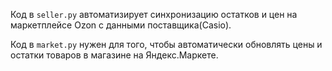 Код в `seller.py` автоматизирует синхронизацию остатков и цен на маркетплейсе Ozon с данными поставщика(Casio).

Код в `market.py` нужен для того, чтобы автоматически обновлять цены и остатки товаров в магазине на Яндекс.Маркете.
